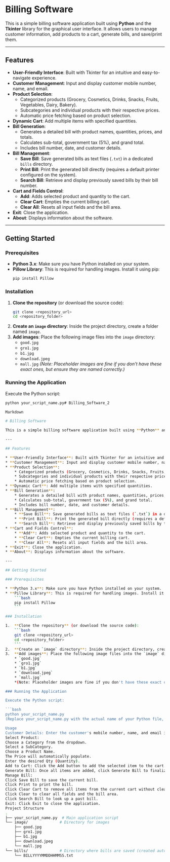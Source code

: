 # Billing Software

This is a simple billing software application built using **Python** and the **Tkinter** library for the graphical user interface. It allows users to manage customer information, add products to a cart, generate bills, and save/print them.

---

## Features

* **User-Friendly Interface**: Built with Tkinter for an intuitive and easy-to-navigate experience.
* **Customer Management**: Input and display customer mobile number, name, and email.
* **Product Selection**:
    * Categorized products (Grocery, Cosmetics, Drinks, Snacks, Fruits, Vegetables, Dairy, Bakery).
    * Subcategories and individual products with their respective prices.
    * Automatic price fetching based on product selection.
* **Dynamic Cart**: Add multiple items with specified quantities.
* **Bill Generation**:
    * Generates a detailed bill with product names, quantities, prices, and totals.
    * Calculates sub-total, government tax (5%), and grand total.
    * Includes bill number, date, and customer details.
* **Bill Management**:
    * **Save Bill**: Save generated bills as text files (`.txt`) in a dedicated `bills` directory.
    * **Print Bill**: Print the generated bill directly (requires a default printer configured on the system).
    * **Search Bill**: Retrieve and display previously saved bills by their bill number.
* **Cart and Fields Control**:
    * **Add**: Adds selected product and quantity to the cart.
    * **Clear Cart**: Empties the current billing cart.
    * **Clear All**: Resets all input fields and the bill area.
* **Exit**: Close the application.
* **About**: Displays information about the software.

---

## Getting Started

### Prerequisites

* **Python 3.x**: Make sure you have Python installed on your system.
* **Pillow Library**: This is required for handling images. Install it using pip:
    ```bash
    pip install Pillow
    ```

### Installation

1.  **Clone the repository** (or download the source code):
    ```bash
    git clone <repository_url>
    cd <repository_folder>
    ```
2.  **Create an `image` directory**: Inside the project directory, create a folder named `image`.
3.  **Add images**: Place the following image files into the `image` directory:
    * `good.jpg`
    * `gro1.jpg`
    * `b1.jpg`
    * `download.jpeg`
    * `mall.jpg`
    *(Note: Placeholder images are fine if you don't have these exact ones, but ensure they are named correctly.)*

### Running the Application

Execute the Python script:

```bash
python your_script_name.py# Billing_Software_2

Markdown

# Billing Software

This is a simple billing software application built using **Python** and the **Tkinter** library for the graphical user interface. It allows users to manage customer information, add products to a cart, generate bills, and save/print them.

---

## Features

* **User-Friendly Interface**: Built with Tkinter for an intuitive and easy-to-navigate experience.
* **Customer Management**: Input and display customer mobile number, name, and email.
* **Product Selection**:
    * Categorized products (Grocery, Cosmetics, Drinks, Snacks, Fruits, Vegetables, Dairy, Bakery).
    * Subcategories and individual products with their respective prices.
    * Automatic price fetching based on product selection.
* **Dynamic Cart**: Add multiple items with specified quantities.
* **Bill Generation**:
    * Generates a detailed bill with product names, quantities, prices, and totals.
    * Calculates sub-total, government tax (5%), and grand total.
    * Includes bill number, date, and customer details.
* **Bill Management**:
    * **Save Bill**: Save generated bills as text files (`.txt`) in a dedicated `bills` directory.
    * **Print Bill**: Print the generated bill directly (requires a default printer configured on the system).
    * **Search Bill**: Retrieve and display previously saved bills by their bill number.
* **Cart and Fields Control**:
    * **Add**: Adds selected product and quantity to the cart.
    * **Clear Cart**: Empties the current billing cart.
    * **Clear All**: Resets all input fields and the bill area.
* **Exit**: Close the application.
* **About**: Displays information about the software.

---

## Getting Started

### Prerequisites

* **Python 3.x**: Make sure you have Python installed on your system.
* **Pillow Library**: This is required for handling images. Install it using pip:
    ```bash
    pip install Pillow
    ```

### Installation

1.  **Clone the repository** (or download the source code):
    ```bash
    git clone <repository_url>
    cd <repository_folder>
    ```
2.  **Create an `image` directory**: Inside the project directory, create a folder named `image`.
3.  **Add images**: Place the following image files into the `image` directory:
    * `good.jpg`
    * `gro1.jpg`
    * `b1.jpg`
    * `download.jpeg`
    * `mall.jpg`
    *(Note: Placeholder images are fine if you don't have these exact ones, but ensure they are named correctly.)*

### Running the Application

Execute the Python script:

```bash
python your_script_name.py
(Replace your_script_name.py with the actual name of your Python file, e.g., bill_app.py)

Usage
Customer Details: Enter the customer's mobile number, name, and email in the "Customer" section.
Select Product:
Choose a Category from the dropdown.
Select a SubCategory.
Choose a Product Name.
The Price will automatically populate.
Enter the desired Qty (Quantity).
Add to Cart: Click the Add button to add the selected item to the cart. The bill area on the right will update.
Generate Bill: Once all items are added, click Generate Bill to finalize the bill with customer details, bill number, and totals.
Manage Bill:
Click Save Bill to save the current bill.
Click Print to print the bill.
Click Clear Cart to remove all items from the current cart without clearing customer details.
Click Clear to clear all fields and the bill area.
Click Search Bill to look up a past bill.
Exit: Click Exit to close the application.
Project Structure
.
├── your_script_name.py  # Main application script
└── image/              # Directory for images
    ├── good.jpg
    ├── gro1.jpg
    ├── b1.jpg
    ├── download.jpeg
    └── mall.jpg
└── bills/              # Directory where bills are saved (created automatically)
    └── BILLYYYYMMDDHHMMSS.txt
